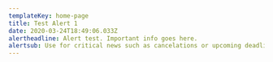 ```yaml
---
templateKey: home-page
title: Test Alert 1
date: 2020-03-24T18:49:06.033Z
alertheadline: Alert test. Important info goes here.
alertsub: Use for critical news such as cancelations or upcoming deadlines. Update or remove this content as needed.
---
```

